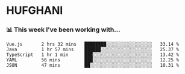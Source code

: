 # HUFGHANI

### 📊 This week I've been working with...

<!--START_SECTION:waka-->
```text
Vue.js       2 hrs 32 mins   ████████░░░░░░░░░░░░░░░░░   33.14 % 
Java         1 hr 57 mins    ██████░░░░░░░░░░░░░░░░░░░   25.37 % 
TypeScript   1 hr 1 min      ███░░░░░░░░░░░░░░░░░░░░░░   13.42 % 
YAML         56 mins         ███░░░░░░░░░░░░░░░░░░░░░░   12.25 % 
JSON         47 mins         ██░░░░░░░░░░░░░░░░░░░░░░░   10.31 %
```
<!--END_SECTION:waka-->
